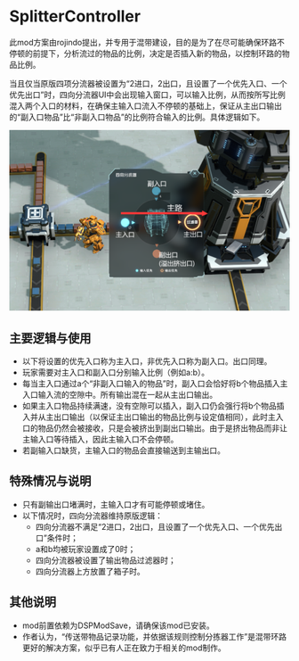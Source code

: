 # SplitterController
此mod方案由rojindo提出，并专用于混带建设，目的是为了在尽可能确保环路不停顿的前提下，分析流过的物品的比例，决定是否插入新的物品，以控制环路的物品比例。

当且仅当原版四项分流器被设置为“2进口，2出口，且设置了一个优先入口、一个优先出口”时，四向分流器UI中会出现输入窗口，可以输入比例，从而按所写比例混入两个入口的材料，在确保主输入口流入不停顿的基础上，保证从主出口输出的“副入口物品”比“非副入口物品”的比例符合输入的比例。具体逻辑如下。

![main image](./img1.png)

## 主要逻辑与使用
- 以下将设置的优先入口称为主入口，非优先入口称为副入口。出口同理。
- 玩家需要对主入口和副入口分别输入比例（例如a:b）。
- 每当主入口通过a个“非副入口输入的物品”时，副入口会恰好将b个物品插入主入口输入流的空隙中。所有输出混在一起从主出口输出。
- 如果主入口物品持续满速，没有空隙可以插入，副入口仍会强行将b个物品插入并从主出口输出（以保证主出口输出的物品比例与设定值相同），此时主入口的物品仍然会被接收，只是会被挤出到副出口输出。由于是挤出物品而非让主输入口等待插入，因此主输入口不会停顿。
- 若副输入口缺货，主输入口的物品会直接输送到主输出口。

## 特殊情况与说明
- 只有副输出口堵满时，主输入口才有可能停顿或堵住。
- 以下情况时，四向分流器维持原版逻辑：
  - 四向分流器不满足“2进口，2出口，且设置了一个优先入口、一个优先出口”条件时；
  - a和b均被玩家设置成了0时；
  - 四向分流器被设置了输出物品过滤器时；
  - 四向分流器上方放置了箱子时。

## 其他说明
- mod前置依赖为DSPModSave，请确保该mod已安装。
- 作者认为，“传送带物品记录功能，并依据该规则控制分拣器工作”是混带环路更好的解决方案，似乎已有人正在致力于相关的mod制作。
